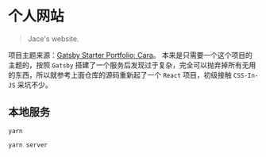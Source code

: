 # 个人网站

> Jace's website.

项目主题来源：[Gatsby Starter Portfolio: Cara](https://github.com/LekoArts/gatsby-starter-portfolio-cara)。
本来是只需要一个这个项目的主题的，按照 `Gatsby` 搭建了一个服务后发现过于复杂，完全可以抛弃掉所有无用的东西，所以就参考上面仓库的源码重新起了一个 `React` 项目，初级接触 `CSS-In-JS` 采坑不少。

## 本地服务
```shell script
yarn

yarn server
```
